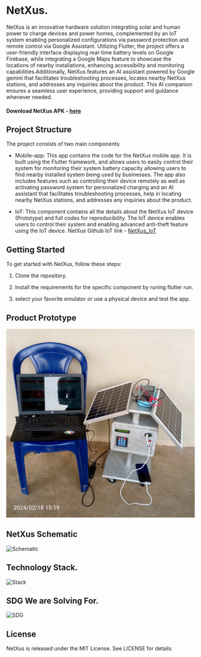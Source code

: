# NetXus.
NetXus is an innovative hardware solution integrating solar and human power to charge devices and power homes, complemented by an IoT system enabling personalized configurations via password protection and remote control via Google Assistant. Utilizing Flutter, the project offers a user-friendly interface displaying real-time battery levels on Google Firebase, while integrating a Google Maps feature to showcase the locations of nearby installations, enhancing accessibility and monitoring capabilities.Additionally, NetXus features an AI assistant powered by Google gemini that facilitates troubleshooting processes, locates nearby NetXus stations, and addresses any inquiries about the product. This AI companion ensures a seamless user experience, providing support and guidance whenever needed.

#### Download NetXus APK - [here](https://drive.google.com/file/d/1zai0j1ds-kGwax2dp-7apUqEJNQYJIIH/view?usp=drive_link)

## Project Structure
The project consists of two main components:

* Mobile-app: This app contains the code for the NetXus mobile app. It is built using the Flutter framework, and allows users to easily control their system for monitoring their system battery capacity allowing users to find nearby installed system being used by businesses. The app also includes features such as controlling their device remotely as well as activating password system for personalized charging and an AI assistant that facilitates troubleshooting processes, help in locating nearby NetXus stations, and addresses any inquiries about the product.

* IoT: This component contains all the details about the NetXus IoT device (Prototype) and full codes for reproducibility. The IoT device enables users to control their system and enabling advanced anti-theft feature using the IoT device. NetXus Github IoT link - [NetXus_IoT](https://github.com/nnam-droid12/netxus_IoT)



## Getting Started

To get started with NetXus, follow these steps:

1. Clone the repository.

2. Install the requirements for the specific component by runing flutter run.

3. select your favorite emulator or use a physical device and test the app.

## Product Prototype
![Product_Prototype](pro1.jpg)

## NetXus Schematic
![Schematic](netxus-schematic.jpg)

## Technology Stack.

![Stack](google-tech.png)

## SDG We are Solving For.
![SDG](netxus-sdg.png)


## License
NetXus is released under the MIT License. See LICENSE for details.